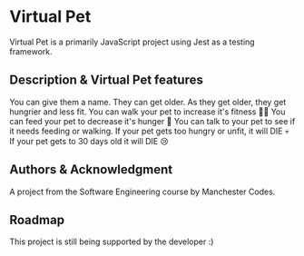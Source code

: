 # Virtual Pet
Virtual Pet is a primarily JavaScript project using Jest as a testing framework.

## Description & Virtual Pet features
You can give them a name. They can get older. As they get older, they get hungrier and less fit. You can walk your pet to increase it's fitness 🏃‍♂️ You can feed your pet to decrease it's hunger 🍕 You can talk to your pet to see if it needs feeding or walking. If your pet gets too hungry or unfit, it will DIE 💀 If your pet gets to 30 days old it will DIE 😢

## Authors & Acknowledgment
A project from the Software Engineering course by Manchester Codes.

## Roadmap
This project is still being supported by the developer :)